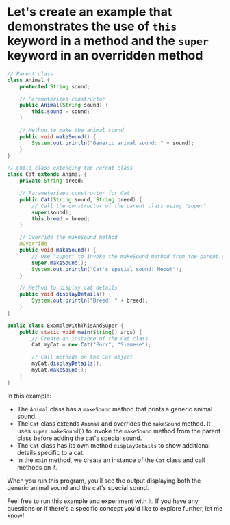 # Let's create an example that demonstrates the use of `this` keyword in a method and the `super` keyword in an overridden method

```java
// Parent class
class Animal {
    protected String sound;

    // Parameterized constructor
    public Animal(String sound) {
        this.sound = sound;
    }

    // Method to make the animal sound
    public void makeSound() {
        System.out.println("Generic animal sound: " + sound);
    }
}

// Child class extending the Parent class
class Cat extends Animal {
    private String breed;

    // Parameterized constructor for Cat
    public Cat(String sound, String breed) {
        // Call the constructor of the parent class using "super"
        super(sound);
        this.breed = breed;
    }

    // Override the makeSound method
    @Override
    public void makeSound() {
        // Use "super" to invoke the makeSound method from the parent class
        super.makeSound();
        System.out.println("Cat's special sound: Meow!");
    }

    // Method to display cat details
    public void displayDetails() {
        System.out.println("Breed: " + breed);
    }
}

public class ExampleWithThisAndSuper {
    public static void main(String[] args) {
        // Create an instance of the Cat class
        Cat myCat = new Cat("Purr", "Siamese");

        // Call methods on the Cat object
        myCat.displayDetails();
        myCat.makeSound();
    }
}
```

In this example:

- The `Animal` class has a `makeSound` method that prints a generic animal sound.
- The `Cat` class extends `Animal` and overrides the `makeSound` method. It uses `super.makeSound()` to invoke the `makeSound` method from the parent class before adding the cat's special sound.
- The `Cat` class has its own method `displayDetails` to show additional details specific to a cat.
- In the `main` method, we create an instance of the `Cat` class and call methods on it.

When you run this program, you'll see the output displaying both the generic animal sound and the cat's special sound.

Feel free to run this example and experiment with it. If you have any questions or if there's a specific concept you'd like to explore further, let me know!
